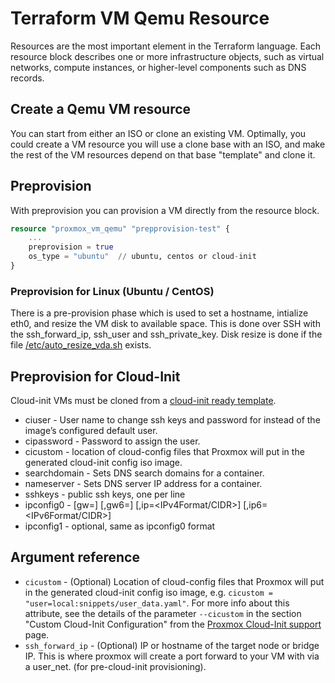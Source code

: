 # Terraform VM Qemu Resource

Resources are the most important element in the Terraform language. Each resource block describes one or more 
infrastructure objects, such as virtual networks, compute instances, or higher-level components such as DNS records.

## Create a Qemu VM resource

You can start from either an ISO or clone an existing VM. Optimally, you could create a VM resource you will use a clone 
base with an ISO, and make the rest of the VM resources depend on that base "template" and clone it.

## Preprovision

With preprovision you can provision a VM directly from the resource block.

```tf
resource "proxmox_vm_qemu" "prepprovision-test" {
    ...
    preprovision = true
    os_type = "ubuntu"  // ubuntu, centos or cloud-init
}
```

### Preprovision for Linux (Ubuntu / CentOS)

There is a pre-provision phase which is used to set a hostname, intialize eth0, and resize the VM disk to available 
space. This is done over SSH with the ssh_forward_ip, ssh_user and ssh_private_key. Disk resize is done if the file 
[/etc/auto_resize_vda.sh](https://github.com/Telmate/terraform-ubuntu-proxmox-iso/blob/master/auto_resize_vda.sh) exists.


## Preprovision for Cloud-Init

Cloud-init VMs must be cloned from a [cloud-init ready template](https://pve.proxmox.com/wiki/Cloud-Init_Support).

* ciuser - User name to change ssh keys and password for instead of the image’s configured default user.
* cipassword - Password to assign the user.
* cicustom - location of cloud-config files that Proxmox will put in the generated cloud-init config iso image.
* searchdomain - Sets DNS search domains for a container.
* nameserver - Sets DNS server IP address for a container.
* sshkeys - public ssh keys, one per line
* ipconfig0 - [gw=<GatewayIPv4>] [,gw6=<GatewayIPv6>] [,ip=<IPv4Format/CIDR>] [,ip6=<IPv6Format/CIDR>]
* ipconfig1 - optional, same as ipconfig0 format


## Argument reference

* `cicustom` - (Optional) Location of cloud-config files that Proxmox will put in the generated cloud-init config iso 
  image, e.g. `cicustom = "user=local:snippets/user_data.yaml"`. For more info about this attribute, see the details of 
  the parameter `--cicustom` in the section "Custom Cloud-Init Configuration" from the [Proxmox Cloud-Init support](https://pve.proxmox.com/wiki/Cloud-Init_Support) page.
* `ssh_forward_ip` - (Optional) IP or hostname of the target node or bridge IP. This is where proxmox will create a port
  forward to your VM with via a user_net. (for pre-cloud-init provisioning).
